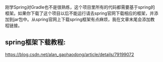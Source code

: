   刚学Spring对Gradle也不是很熟练，这个项目里所有的代码都需要基于spring的框架。如果你下载了这个项目以后不能运行请去spring官网下载相应的框架，并添加到jar包中。从spring官网上下载spring框架有点麻烦，我在文章末尾会添加教程链接。

## spring框架下载教程:

https://blog.csdn.net/alan_gaohaodong/article/details/79199072